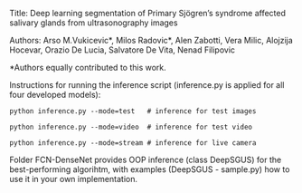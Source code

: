 Title: Deep learning segmentation of Primary Sjögren’s syndrome affected salivary glands from ultrasonography images

Authors: Arso M.Vukicevic*, Milos Radovic*, Alen Zabotti, Vera Milic, Alojzija Hocevar, Orazio De Lucia, Salvatore De Vita, Nenad Filipovic

*Authors equally contributed to this work.

Instructions for running the inference script (inference.py is applied for all four developed models):

	python inference.py --mode=test   # inference for test images
	
	python inference.py --mode=video  # inference for test video
	
	python inference.py --mode=stream # inference for live camera


Folder FCN-DenseNet provides OOP inference (class DeepSGUS) for the best-performing algorihtm, with examples (DeepSGUS - sample.py) how to use it in your own implementation.  
